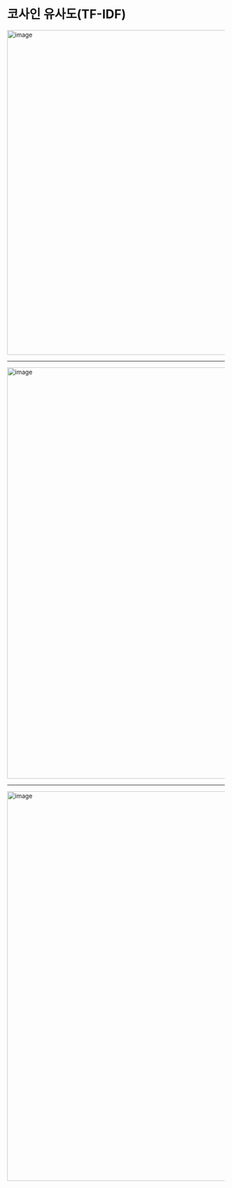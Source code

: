 # 코사인 유사도(TF-IDF)

<img width="750" alt="image" src="https://user-images.githubusercontent.com/96903792/172724978-67bd4306-f73c-4db7-8129-16d38fabdfa0.png"><br>

***

<img width="950" alt="image" src="https://user-images.githubusercontent.com/96903792/172723925-08021ef3-9b9d-4138-8a3b-fbccf06eecf1.png"><br>

***

<img width="900" alt="image" src="https://user-images.githubusercontent.com/96903792/172724535-a54c6e4e-8fb5-4dee-a227-7f3987596b7c.png">
